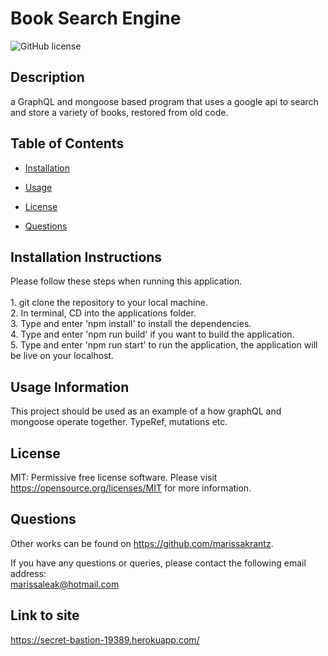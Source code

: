 # Book Search Engine
![GitHub license](https://img.shields.io/badge/license-MIT-blue.svg)

## Description

a GraphQL and mongoose based program that uses a google api to search and store a variety of books, restored from old code.

## Table of Contents 

* [Installation](#installation-instructions)

* [Usage](#usage-information)

* [License](#license)

* [Questions](#questions)

## Installation Instructions

Please follow these steps when running this application. <br/><br/>1. git clone the repository to your local machine. <br/>2. In terminal, CD into the applications folder. <br/>3. Type and enter 'npm install' to install the dependencies. <br/>4. Type and enter 'npm run build' if you want to build the application. <br/>5. Type and enter 'npm run start' to run the application, the application will be live on your localhost. 

## Usage Information

This project should be used as an example of a how graphQL and mongoose operate together. TypeRef, mutations etc.

## License

MIT: Permissive free license software. Please visit https://opensource.org/licenses/MIT for more information.

## Questions

Other works can be found on https://github.com/marissakrantz.

If you have any questions or queries, please contact the following email address:  
marissaleak@hotmail.com

## Link to site
https://secret-bastion-19389.herokuapp.com/
